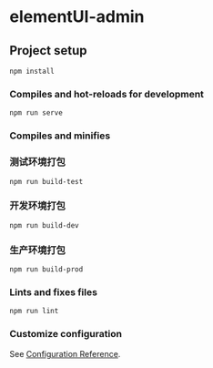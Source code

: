 # elementUI-admin

## Project setup
```
npm install
```

### Compiles and hot-reloads for development
```
npm run serve
```

### Compiles and minifies
### 测试环境打包
```
npm run build-test
```
### 开发环境打包
```
npm run build-dev
```

### 生产环境打包
```
npm run build-prod
```

### Lints and fixes files
```
npm run lint
```

### Customize configuration
See [Configuration Reference](https://cli.vuejs.org/config/).
